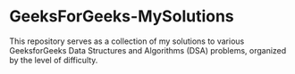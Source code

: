 # GeeksForGeeks-MySolutions
This repository serves as a collection of my solutions to various GeeksforGeeks Data Structures and Algorithms (DSA) problems, organized by the level of difficulty. 
